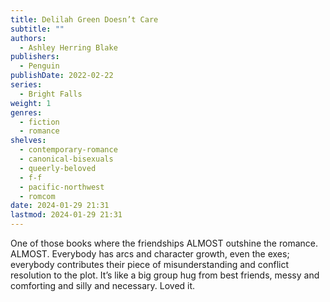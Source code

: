 ```yaml
---
title: Delilah Green Doesn’t Care
subtitle: ""
authors:
  - Ashley Herring Blake
publishers:
  - Penguin
publishDate: 2022-02-22
series:
  - Bright Falls
weight: 1
genres:
  - fiction
  - romance
shelves:
  - contemporary-romance
  - canonical-bisexuals
  - queerly-beloved
  - f-f
  - pacific-northwest
  - romcom
date: 2024-01-29 21:31
lastmod: 2024-01-29 21:31
---
```

One of those books where the friendships ALMOST outshine the romance. ALMOST. Everybody has arcs and character growth, even the exes; everybody contributes their piece of misunderstanding and conflict resolution to the plot. It’s like a big group hug from best friends, messy and comforting and silly and necessary. Loved it.